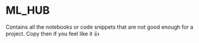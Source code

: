 # ML_HUB
Contains all the notebooks or code snippets that are not good enough for a project.
Copy then if you feel like it 👍
